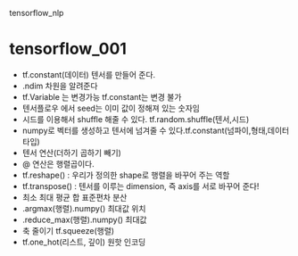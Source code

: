 tensorflow_nlp
# tensorflow_001
- tf.constant(데이터) 텐서를 만들어 준다.
- .ndim 차원을 알려준다
- tf.Variable 는 변경가능 tf.constant는 변경 불가
- 텐서플로우 에서 seed는 이미 값이 정해져 있는 숫자임
- 시드를 이용해서 shuffle 해줄 수 있다. tf.random.shuffle(텐서,시드)
- numpy로 벡터를 생성하고 텐서에 넘겨줄 수 있다.tf.constant(넘파이,형태,데이터 타입)
- 텐서 연산(더하기 곱하기 빼기)
- @ 연산은 행렬곱이다.
- tf.reshape() : 우리가 정의한 shape로 행렬을 바꾸어 주는 역할
- tf.transpose() : 텐서를 이루는 dimension, 즉 axis를 서로 바꾸어 준다!
- 최소 최대 평균 합 표준편차 분산 
- .argmax(행렬).numpy()  최대값 위치
- .reduce_max(행렬).numpy() 최대값
- 축 줄이기 tf.squeeze(행렬)
- tf.one_hot(리스트, 깊이) 원핫 인코딩
